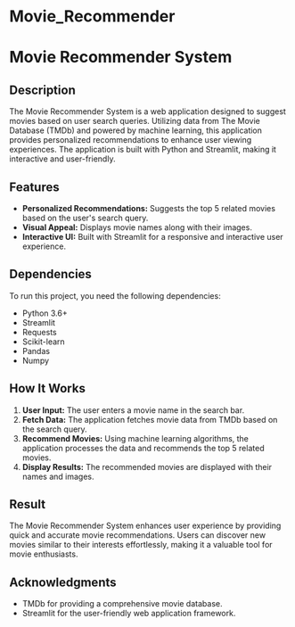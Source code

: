# Movie_Recommender

# Movie Recommender System

## Description
The Movie Recommender System is a web application designed to suggest movies based on user search queries. Utilizing data from The Movie Database (TMDb) and powered by machine learning, this application provides personalized recommendations to enhance user viewing experiences. The application is built with Python and Streamlit, making it interactive and user-friendly.

## Features
- **Personalized Recommendations:** Suggests the top 5 related movies based on the user's search query.
- **Visual Appeal:** Displays movie names along with their images.
- **Interactive UI:** Built with Streamlit for a responsive and interactive user experience.

## Dependencies
To run this project, you need the following dependencies:
- Python 3.6+
- Streamlit
- Requests
- Scikit-learn
- Pandas
- Numpy

## How It Works
1. **User Input:** The user enters a movie name in the search bar.
2. **Fetch Data:** The application fetches movie data from TMDb based on the search query.
3. **Recommend Movies:** Using machine learning algorithms, the application processes the data and recommends the top 5 related movies.
4. **Display Results:** The recommended movies are displayed with their names and images.

## Result
The Movie Recommender System enhances user experience by providing quick and accurate movie recommendations. Users can discover new movies similar to their interests effortlessly, making it a valuable tool for movie enthusiasts.

## Acknowledgments
- TMDb for providing a comprehensive movie database.
- Streamlit for the user-friendly web application framework.
